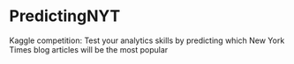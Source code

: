 # PredictingNYT
Kaggle competition: Test your analytics skills by predicting which New York Times blog articles will be the most popular
